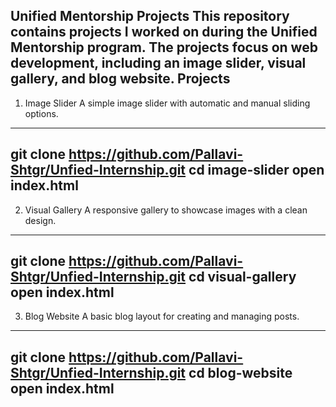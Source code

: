 Unified Mentorship Projects
This repository contains projects I worked on during the Unified Mentorship program. The projects focus on web development, including an image slider, visual gallery, and blog website. 
Projects
----------------------------------------------------------------------------------------------
1. Image Slider
A simple image slider with automatic and manual sliding options.
----------------------------------------------------------------------
git clone https://github.com/Pallavi-Shtgr/Unfied-Internship.git
cd image-slider
open index.html
----------------------------------------------

2. Visual Gallery
A responsive gallery to showcase images with a clean design.
---------------------------------------------------------------
git clone https://github.com/Pallavi-Shtgr/Unfied-Internship.git
cd visual-gallery
open index.html
-------------------------------------------------------------------


3. Blog Website
A basic blog layout for creating and managing posts.
--------------------------------------------------------
git clone https://github.com/Pallavi-Shtgr/Unfied-Internship.git
cd blog-website
open index.html
--------------------------------------------------------------
